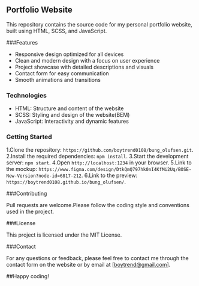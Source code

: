 ## Portfolio Website

This repository contains the source code for my personal portfolio website, built using HTML, SCSS, and JavaScript.

###Features

- Responsive design optimized for all devices
- Clean and modern design with a focus on user experience
- Project showcase with detailed descriptions and visuals
- Contact form for easy communication
- Smooth animations and transitions

### Technologies

- HTML: Structure and content of the website
- SCSS: Styling and design of the website(BEM)
- JavaScript: Interactivity and dynamic features

### Getting Started

1.Clone the repository: `https://github.com/boytrend0108/bung_olufsen.git`.
2.Install the required dependencies: `npm install`.
3.Start the development server: `npm start`.
4.Open `http://localhost:1234` in your browser.
5.Link to the mockup: `https://www.figma.com/design/DtkQmQ797hk0nI4KfMi2Uq/BOSE-New-Version?node-id=6817-212`.
6.Link to the preview: `https://boytrend0108.github.io/bung_olufsen/`.

###Contributing

Pull requests are welcome.Please follow the coding style and conventions used in the project.

###License

This project is licensed under the MIT License.

###Contact

For any questions or feedback, please feel free to contact me through the contact form on the website or by email at [boytrend@gmail.com].

##Happy coding!
